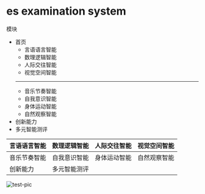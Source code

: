 # es examination system

模块
+ 首页
    + 言语语言智能
    + 数理逻辑智能
    + 人际交往智能
    + 视觉空间智能
    ---------
    + 音乐节奏智能
    + 自我意识智能
    + 身体运动智能
    + 自然观察智能
+ 创新能力
+ 多元智能测评

|言语语言智能|数理逻辑智能|人际交往智能|视觉空间智能|
|:---|:---:|:---:|---:|
|音乐节奏智能|自我意识智能|身体运动智能|自然观察智能|
|创新能力|多元智能测评|             |         |



![test-pic](https://upload.jianshu.io/users/upload_avatars/13623636/b65d89a7-6115-479e-8004-18753e925b69?imageMogr2/auto-orient/strip|imageView2/1/w/240/h/240 "my title")





